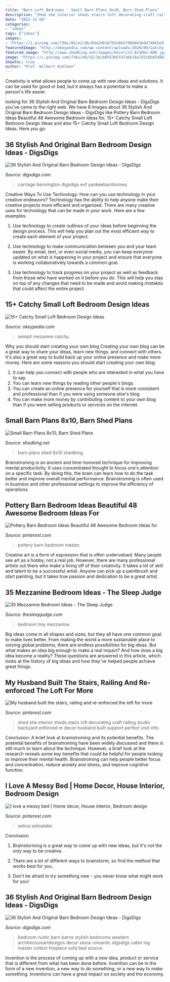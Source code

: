 ```yaml
---
title: "Barn Loft Bedrooms - Small Barn Plans 8x10, Barn Shed Plans"
description: "Shed she interior sheds stairs loft decorating craft railing studio backyard enforced re decor husband built support perfect visit info"
date: "2022-12-04"
categories:
- "ideas"
tags: ["ideas"]
images:
- "https://i.pinimg.com/736x/8d/e2/db/8de2db16792e6b5798db63bd474865e9.jpg"
featuredImage: "http://okeypedia.com/wp-content/uploads/2020/09/Catchy-Small-Loft-Bedroom-Design-Ideas-19.jpg"
featured_image: "http://www.shedking.net/images/heinrich-8x10bs-600.jpg"
image: "https://i.pinimg.com/736x/b0/55/3b/b0553b5f47abb18a7d316bd54862cd22.jpg"
ShowToc: true
author: "Prof. Wilbert Kuhlman"
---
```



Creativity is what allows people to come up with new ideas and solutions. It can be used for good or bad, but it always has a potential to make a person's life easier.

	

		
looking for 36 Stylish And Original Barn Bedroom Design Ideas - DigsDigs you've came to the right web. We have 8 Images about 36 Stylish And Original Barn Bedroom Design Ideas - DigsDigs like Pottery Barn Bedroom Ideas Beautiful 48 Awesome Bedroom Ideas for, 15+ Catchy Small Loft Bedroom Design Ideas and also 15+ Catchy Small Loft Bedroom Design Ideas. Here you go:
		
    
## 36 Stylish And Original Barn Bedroom Design Ideas - DigsDigs

<img loading=lazy src="https://www.digsdigs.com/photos/stylish-and-original-barn-bedrooms-33.jpg" onerror="this.onerror=null;this.src='https://tse3.mm.bing.net/th?id=OIP._wSARuEBEe1TRBfL6rLcDwAAAA&amp;pid=15.1';" alt="36 Stylish And Original Barn Bedroom Design Ideas - DigsDigs">

_Source: digsdigs.com_

>carriage bennington digsdigs evf yankeebarnhomes. 

	

Creative Ways To Use Technology: How can you use technology in your creative endeavors?
Technology has the ability to help anyone make their creative projects more efficient and organized. There are many creative uses for technology that can be made in your work. Here are a few examples:
1. Use technology to create outlines of your ideas before beginning the design process. This will help you plan out the most efficient way to create each element of your project.

2. Use technology to make communication between you and your team easier. By email, text, or even social media, you can keep everyone updated on what is happening in your project and ensure that everyone is working collaboratively towards a common goal.

3. Use technology to track progress on your project as well as feedback from those who have worked on it before you do. This will help you stay on top of any changes that need to be made and avoid making mistakes that could affect the entire project.

    
## 15+ Catchy Small Loft Bedroom Design Ideas

<img loading=lazy src="http://okeypedia.com/wp-content/uploads/2020/09/Catchy-Small-Loft-Bedroom-Design-Ideas-19.jpg" onerror="this.onerror=null;this.src='https://tse2.mm.bing.net/th?id=OIP.u1Frw-vYolI99C5uHKNWbQHaKj&amp;pid=15.1';" alt="15+ Catchy Small Loft Bedroom Design Ideas">

_Source: okeypedia.com_

>sempit mezanine catchy. 

	

Why you should start creating your own blog
Creating your own blog can be a great way to share your ideas, learn new things, and connect with others. It's also a great way to build back up your online presence and make more money. Here are some reasons you should start creating your own blog: 
1. It can help you connect with people who are interested in what you have to say. 
2. You can learn new things by reading other people's blogs. 
3. You can create an online presence for yourself that is more consistent and professional than if you were using someone else's blog. 
4. You can make more money by contributing content to your own blog than if you were selling products or services on the internet.

    
## Small Barn Plans 8x10, Barn Shed Plans

<img loading=lazy src="http://www.shedking.net/images/heinrich-8x10bs-600.jpg" onerror="this.onerror=null;this.src='https://tse4.mm.bing.net/th?id=OIP.NI4cRKgJOjbpcI8fJvwGCAHaJ7&amp;pid=15.1';" alt="Small Barn Plans 8x10, Barn Shed Plans">

_Source: shedking.net_

>barn plans shed 8x10 shedking. 

	

Brainstroming is an ancient and time-honored technique for improving mental productivity. It uses concentrated thought to focus one's attention on a specific task. By doing this, the brain can learn how to do the task better and improve overall mental performance. Brainstroming is often used in business and other professional settings to improve the efficiency of operations.

    
## Pottery Barn Bedroom Ideas Beautiful 48 Awesome Bedroom Ideas For

<img loading=lazy src="https://i.pinimg.com/736x/0f/76/9b/0f769bfbd1cd63a79e8652a8fccf3043.jpg" onerror="this.onerror=null;this.src='https://tse3.mm.bing.net/th?id=OIP.J97D0MKN1JN7DUUTp-PMmAHaLH&amp;pid=15.1';" alt="Pottery Barn Bedroom Ideas Beautiful 48 Awesome Bedroom Ideas for">

_Source: pinterest.com_

>pottery barn bedroom master. 

	

Creative art is a form of expression that is often undervalued. Many people see art as a hobby, not a real job. However, there are many professional artists out there who make a living off of their creativity. It takes a lot of skill and talent to be a successful artist. Anyone can pick up a paintbrush and start painting, but it takes true passion and dedication to be a great artist.

    
## 35 Mezzanine Bedroom Ideas - The Sleep Judge

<img loading=lazy src="https://www.thesleepjudge.com/wp-content/uploads/2017/06/Tiny-House-Bedroom.jpg" onerror="this.onerror=null;this.src='https://tse1.mm.bing.net/th?id=OIP.HwCeV_nC59zDhmMfmxjiogHaLM&amp;pid=15.1';" alt="35 Mezzanine Bedroom Ideas - The Sleep Judge">

_Source: thesleepjudge.com_

>bedroom tiny mezzanine. 

	

Big ideas come in all shapes and sizes, but they all have one common goal: to make lives better. From making the world a more sustainable place to solving global problems, there are endless possibilities for big ideas. But what makes an idea big enough to make a real impact? And how does a big idea become a reality? These questions are answered in this article, which looks at the history of big ideas and how they've helped people achieve great things.

    
## My Husband Built The Stairs, Railing And Re-enforced The Loft For More

<img loading=lazy src="https://i.pinimg.com/736x/8d/e2/db/8de2db16792e6b5798db63bd474865e9.jpg" onerror="this.onerror=null;this.src='https://tse2.mm.bing.net/th?id=OIP.NUPRdL37Wm9vctFwnb1voAHaJ3&amp;pid=15.1';" alt="My husband built the stairs, railing and re-enforced the loft for more">

_Source: pinterest.com_

>shed she interior sheds stairs loft decorating craft railing studio backyard enforced re decor husband built support perfect visit info. 

	

Conclusion: A brief look at brainstroming and its potential benefits.
The potential benefits of brainstroming have been widely discussed and there is still much to learn about the technique. However, a brief look at the research reveals some key benefits that could be helpful for people looking to improve their mental health. Brainstroming can help people better focus and concentration, reduce anxiety and stress, and improve cognitive function.

    
## I Love A Messy Bed | Home Decor, House Interior, Bedroom Design

<img loading=lazy src="https://i.pinimg.com/736x/b0/55/3b/b0553b5f47abb18a7d316bd54862cd22.jpg" onerror="this.onerror=null;this.src='https://tse3.mm.bing.net/th?id=OIP.kTqK7EUr4ak13PSPq5lmrgHaJ3&amp;pid=15.1';" alt="I love a messy bed | Home decor, House interior, Bedroom design">

_Source: pinterest.com_

>selina selinalake. 

	

Conclusion
1. Brainstorming is a great way to come up with new ideas, but it's not the only way to be creative.
2. There are a lot of different ways to brainstorm, so find the method that works best for you.

3. Don't be afraid to try something new - you never know what might work for you!

    
## 36 Stylish And Original Barn Bedroom Design Ideas - DigsDigs

<img loading=lazy src="https://www.digsdigs.com/photos/stylish-and-original-barn-bedrooms-20.jpg" onerror="this.onerror=null;this.src='https://tse4.mm.bing.net/th?id=OIP.2IUeUhgz4A25eX-ROy2BtAHaJs&amp;pid=15.1';" alt="36 Stylish And Original Barn Bedroom Design Ideas - DigsDigs">

_Source: digsdigs.com_

>bedroom rustic barn barns stylish bedrooms western architectureartdesigns decor stone romantic digsdigs cabin log master collect fireplace sofa bed source. 

	

Invention is the process of coming up with a new idea, product or service that is different from what has been done before. Invention can be in the form of a new invention, a new way to do something, or a new way to make something. Inventions can have a great impact on society and the economy.

